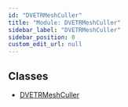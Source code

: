 ```yaml
---
id: "DVETRMeshCuller"
title: "Module: DVETRMeshCuller"
sidebar_label: "DVETRMeshCuller"
sidebar_position: 0
custom_edit_url: null
---
```


## Classes

- [DVETRMeshCuller](../classes/DVETRMeshCuller.DVETRMeshCuller.md)
